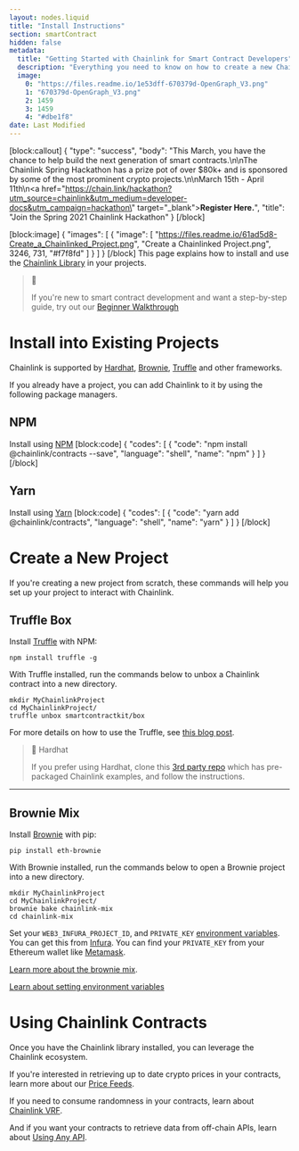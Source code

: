 ```yaml
---
layout: nodes.liquid
title: "Install Instructions"
section: smartContract
hidden: false
metadata: 
  title: "Getting Started with Chainlink for Smart Contract Developers"
  description: "Everything you need to know on how to create a new Chainlink project or update an existing one using the Chainlink Library for Solidity"
  image: 
    0: "https://files.readme.io/1e53dff-670379d-OpenGraph_V3.png"
    1: "670379d-OpenGraph_V3.png"
    2: 1459
    3: 1459
    4: "#dbe1f8"
date: Last Modified
---
```

[block:callout]
{
  "type": "success",
  "body": "This March, you have the chance to help build the next generation of smart contracts.\n\nThe Chainlink Spring Hackathon has a prize pot of over $80k+ and is sponsored by some of the most prominent crypto projects.\n\nMarch 15th - April 11th\n<a href=\"https://chain.link/hackathon?utm_source=chainlink&utm_medium=developer-docs&utm_campaign=hackathon\" target=\"_blank\"><b>Register Here.</b></a>",
  "title": "Join the Spring 2021 Chainlink Hackathon"
}
[/block]

[block:image]
{
  "images": [
    {
      "image": [
        "https://files.readme.io/61ad5d8-Create_a_Chainlinked_Project.png",
        "Create a Chainlinked Project.png",
        3246,
        731,
        "#f7f8fd"
      ]
    }
  ]
}
[/block]
This page explains how to install and use the [Chainlink Library](../chainlink-framework) in your projects.

> 📘 
>
> If you're new to smart contract development and want a step-by-step guide, try out our [Beginner Walkthrough](../example-walkthrough) 

# Install into Existing Projects

Chainlink is supported by <a href="http://hardhat.org" target="_blank">Hardhat</a>, <a href="https://eth-brownie.readthedocs.io/en/stable" target="_blank">Brownie</a>, <a href="https://www.trufflesuite.com" target="_blank">Truffle</a> and other frameworks.

If you already have a project, you can add Chainlink to it by using the following package managers.

## NPM 

Install using <a href="https://www.npmjs.com/" target="_blank" rel="noreferrer, noopener">NPM</a>
[block:code]
{
  "codes": [
    {
      "code": "npm install @chainlink/contracts --save",
      "language": "shell",
      "name": "npm"
    }
  ]
}
[/block]
## Yarn

Install using <a href="https://yarnpkg.com/" target="_blank" rel="noreferrer, noopener">Yarn</a>
[block:code]
{
  "codes": [
    {
      "code": "yarn add @chainlink/contracts",
      "language": "shell",
      "name": "yarn"
    }
  ]
}
[/block]
# Create a New Project

If you're creating a new project from scratch, these commands will help you set up your project to interact with Chainlink.

## Truffle Box

Install <a href="https://www.trufflesuite.com/truffle" target="_blank" rel="noreferrer, noopener">Truffle</a> with NPM:

```shell
npm install truffle -g
```

With Truffle installed, run the commands below to unbox a Chainlink contract into a new directory.

```shell Truffle
mkdir MyChainlinkProject
cd MyChainlinkProject/
truffle unbox smartcontractkit/box
```

For more details on how to use the Truffle, see <a href="https://www.trufflesuite.com/blog/using-truffle-to-interact-with-chainlink-smart-contracts" target="_blank">this blog post</a>.

> 👷 Hardhat
>
> If you prefer using Hardhat, clone this [3rd party repo](https://github.com/pappas999/chainlink-hardhat-box) which has pre-packaged Chainlink examples, and follow the instructions.

___

## Brownie Mix

Install <a href="https://eth-brownie.readthedocs.io/en/stable/install.html" target="_blank" rel="noreferrer, noopener">Brownie</a> with pip:

```shell
pip install eth-brownie
```

With Brownie installed, run the commands below to open a Brownie project into a new directory.

```shell Truffle
mkdir MyChainlinkProject
cd MyChainlinkProject/
brownie bake chainlink-mix
cd chainlink-mix
```

Set your `WEB3_INFURA_PROJECT_ID`, and `PRIVATE_KEY` <a target="_blank" href="https://www.twilio.com/blog/2017/01/how-to-set-environment-variables.html">environment variables</a>. You can get this from <a target="_blank" href="https://infura.io/">Infura</a>. You can find your `PRIVATE_KEY` from your Ethereum wallet like <a target="_blank" href="https://metamask.io/">Metamask</a>. 

<a target="_blank" href="https://github.com/smartcontractkit/chainlink-mix">Learn more about the brownie mix</a>. 

<a target="_blank" href="https://www.twilio.com/blog/2017/01/how-to-set-environment-variables.html">Learn about setting environment variables</a>


# Using Chainlink Contracts

Once you have the Chainlink library installed, you can leverage the Chainlink ecosystem. 

If you're interested in retrieving up to date crypto prices in your contracts, learn more about our [Price Feeds](../using-chainlink-reference-contracts). 

If you need to consume randomness in your contracts, learn about [Chainlink VRF](../chainlink-vrf). 

And if you want your contracts to retrieve data from off-chain APIs, learn about [Using Any API](../request-and-receive-data).